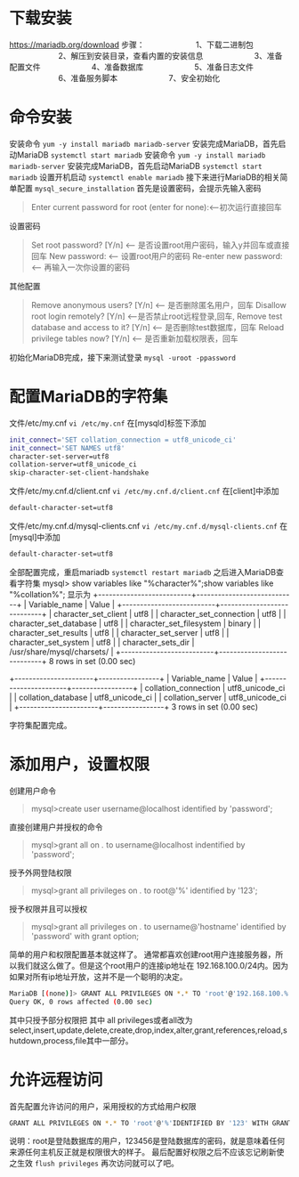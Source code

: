 # 下载安装
https://mariadb.org/download
步骤： 　　　　　　
1、下载二进制包 　　　　　　
2、解压到安装目录，查看内置的安装信息 　　　　　　
3、准备配置文件 　　　　　　
4、准备数据库 　　　　　　
5、准备日志文件 　　　　　　
6、准备服务脚本 　　　　　　
7、安全初始化 

# 命令安装
安装命令
`yum -y install mariadb mariadb-server`
安装完成MariaDB，首先启动MariaDB
`systemctl start mariadb`
安装命令
`yum -y install mariadb mariadb-server`
安装完成MariaDB，首先启动MariaDB
`systemctl start mariadb`
设置开机启动
`systemctl enable mariadb`
接下来进行MariaDB的相关简单配置
`mysql_secure_installation`
首先是设置密码，会提示先输入密码
>Enter current password for root (enter for none):<–初次运行直接回车

设置密码
>Set root password? [Y/n] <– 是否设置root用户密码，输入y并回车或直接回车
>New password: <– 设置root用户的密码
>Re-enter new password: <– 再输入一次你设置的密码

其他配置
>Remove anonymous users? [Y/n] <– 是否删除匿名用户，回车
>Disallow root login remotely? [Y/n] <–是否禁止root远程登录,回车,
>Remove test database and access to it? [Y/n] <– 是否删除test数据库，回车
>Reload privilege tables now? [Y/n] <– 是否重新加载权限表，回车

初始化MariaDB完成，接下来测试登录
`mysql -uroot -ppassword`

# 配置MariaDB的字符集

文件/etc/my.cnf
`vi /etc/my.cnf`
在[mysqld]标签下添加
```bash
init_connect='SET collation_connection = utf8_unicode_ci' 
init_connect='SET NAMES utf8' 
character-set-server=utf8 
collation-server=utf8_unicode_ci 
skip-character-set-client-handshake
```
文件/etc/my.cnf.d/client.cnf
`vi /etc/my.cnf.d/client.cnf`
在[client]中添加
```bash
default-character-set=utf8
```
文件/etc/my.cnf.d/mysql-clients.cnf
`vi /etc/my.cnf.d/mysql-clients.cnf`
在[mysql]中添加
```bash
default-character-set=utf8
```
 全部配置完成，重启mariadb
``systemctl restart mariadb``
之后进入MariaDB查看字符集
mysql> show variables like "%character%";show variables like "%collation%";
显示为
+--------------------------+----------------------------+
| Variable_name            | Value                      |
+--------------------------+----------------------------+
| character_set_client    | utf8                      |
| character_set_connection | utf8                      |
| character_set_database  | utf8                      |
| character_set_filesystem | binary                    |
| character_set_results    | utf8                      |
| character_set_server    | utf8                      |
| character_set_system    | utf8                      |
| character_sets_dir      | /usr/share/mysql/charsets/ |
+--------------------------+----------------------------+
8 rows in set (0.00 sec)

+----------------------+-----------------+
| Variable_name        | Value          |
+----------------------+-----------------+
| collation_connection | utf8_unicode_ci |
| collation_database  | utf8_unicode_ci |
| collation_server    | utf8_unicode_ci |
+----------------------+-----------------+
3 rows in set (0.00 sec)

字符集配置完成。

 # 添加用户，设置权限
 
 创建用户命令
> mysql>create user username@localhost identified by 'password';

直接创建用户并授权的命令
>mysql>grant all on *.* to username@localhost indentified by 'password';

授予外网登陆权限 
>mysql>grant all privileges on *.* to root@'%' identified by '123';

授予权限并且可以授权
>mysql>grant all privileges on *.* to username@'hostname' identified by 'password' with grant option;

简单的用户和权限配置基本就这样了。
通常都喜欢创建root用户连接服务器，所以我们就这么做了。但是这个root用户的连接ip地址在 192.168.100.0/24内。因为如果对所有ip地址开放，这并不是一个聪明的决定。

```bash
MariaDB [(none)]> GRANT ALL PRIVILEGES ON *.* TO 'root'@'192.168.100.%' IDENTIFIED BY 'my-new-password' WITH GRANT OPTION;
Query OK, 0 rows affected (0.00 sec)
```

其中只授予部分权限把 其中 all privileges或者all改为select,insert,update,delete,create,drop,index,alter,grant,references,reload,shutdown,process,file其中一部分。

# 允许远程访问
首先配置允许访问的用户，采用授权的方式给用户权限
```bash
GRANT ALL PRIVILEGES ON *.* TO 'root'@'%'IDENTIFIED BY '123' WITH GRANT OPTION;
```
 说明：root是登陆数据库的用户，123456是登陆数据库的密码，就是意味着任何来源任何主机反正就是权限很大的样子。
最后配置好权限之后不应该忘记刷新使之生效
`flush privileges`
 再次访问就可以了吧。